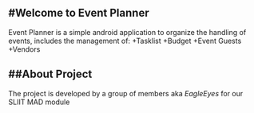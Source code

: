 #Welcome to Event Planner
---
Event Planner is a simple android application to organize the handling of events,
includes the management of:
+Tasklist
+Budget
+Event Guests
+Vendors

##About Project
---
The project is developed by a group of members aka *EagleEyes* for our SLIIT MAD module
